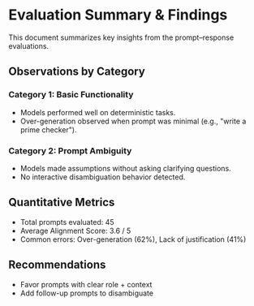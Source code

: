# Evaluation Summary & Findings

This document summarizes key insights from the prompt–response evaluations.

## Observations by Category

### Category 1: Basic Functionality
- Models performed well on deterministic tasks.
- Over-generation observed when prompt was minimal (e.g., "write a prime checker").

### Category 2: Prompt Ambiguity
- Models made assumptions without asking clarifying questions.
- No interactive disambiguation behavior detected.

## Quantitative Metrics
- Total prompts evaluated: 45
- Average Alignment Score: 3.6 / 5
- Common errors: Over-generation (62%), Lack of justification (41%)

## Recommendations
- Favor prompts with clear role + context
- Add follow-up prompts to disambiguate
